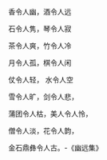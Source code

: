 香令人幽，酒令人远

石令人隽，琴令人寂

茶令人爽，竹令人冷

月令人孤，棋令人闲

仗令人轻， 水令人空

雪令人旷，剑令人悲，

蒲团令人枯，美人令人怜，

僧令人淡，花令人韵，

金石鼎彝令人古。-《幽远集》